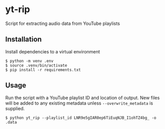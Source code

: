 # yt-rip
Script for extracting audio data from YouTube playlists

## Installation
Install dependencies to a virtual environment
```
$ python -m venv .env
$ source .venv/bin/activate
$ pip install -r requirements.txt
```

## Usage
Run the script with a YouTube playlist ID and location of output. New files will be added to any existing metadata unless `--overwrite_metadata` is supplied.
```
$ python yt_rip --playlist_id LNR9e5gIAR0ep6TiEuqNJB_I1ohTZ4bg_ -o .data
```

